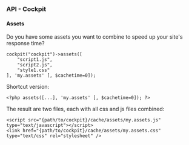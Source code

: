 ### API - Cockpit

#### Assets

Do you have some assets you want to combine to speed up your site's response time?<br>


    cockpit("cockpit")->assets([
        "script1.js",
        "script2.js",
        "style1.css"
    ], 'my.assets' [, $cachetime=0]);


Shortcut version:

    <?php assets([...], 'my.assets' [, $cachetime=0]); ?>


The result are two files, each with all css and js files combined:

```
<script src="{path/to/cockpit}/cache/assets/my.assets.js" type="text/javascript"></script>
<link href="{path/to/cockpit}/cache/assets/my.assets.css" type="text/css" rel="stylesheet" />
```
